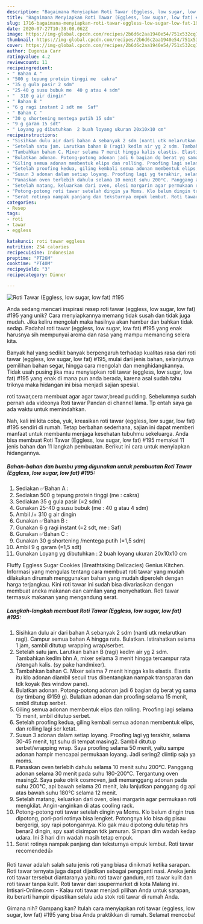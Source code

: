 ```yaml
---
description: "Bagaimana Menyiapkan Roti Tawar (Eggless, low sugar, low fat) #195, Menggugah Selera"
title: "Bagaimana Menyiapkan Roti Tawar (Eggless, low sugar, low fat) #195, Menggugah Selera"
slug: 1716-bagaimana-menyiapkan-roti-tawar-eggless-low-sugar-low-fat-195-menggugah-selera
date: 2020-07-27T10:38:08.062Z
image: https://img-global.cpcdn.com/recipes/2b6d6c2aa1940e54/751x532cq70/roti-tawar-eggless-low-sugar-low-fat-195-foto-resep-utama.jpg
thumbnail: https://img-global.cpcdn.com/recipes/2b6d6c2aa1940e54/751x532cq70/roti-tawar-eggless-low-sugar-low-fat-195-foto-resep-utama.jpg
cover: https://img-global.cpcdn.com/recipes/2b6d6c2aa1940e54/751x532cq70/roti-tawar-eggless-low-sugar-low-fat-195-foto-resep-utama.jpg
author: Eugenia Carr
ratingvalue: 4.2
reviewcount: 11
recipeingredient:
- " Bahan A "
- "500 g tepung protein tinggi me  cakra"
- "35 g gula pasir 2 sdm"
- "25-40 g susu bubuk me  40 g atau 4 sdm"
- "  310 g air dingin"
- " Bahan B "
- "6 g ragi instant 2 sdt me  Saf"
- " Bahan C "
- "30 g shortening mentega putih 15 sdm"
- "9 g garam 15 sdt"
- " Loyang yg dibutuhkan  2 buah loyang ukuran 20x10x10 cm"
recipeinstructions:
- "Sisihkan dulu air dari bahan A sebanyak 2 sdm (nanti utk melarutkan ragi). Campur semua bahan A hingga rata. Bulatkan. Istirahatkan selama 1 jam, sambil ditutup wrapping wrap/serbet."
- "Setelah satu jam. Larutkan bahan B (ragi) kedlm air yg 2 sdm. Tambahkan kedlm bhn A, mixer selama 3 menit hingga tercampur rata /stengah kalis. (sy pake handmixer)."
- "Tambahkan bahan C. Mixer selama 7 menit hingga kalis elastis. Elastis itu klo adonan diambil secuil trus dibentangkan nampak transparan dan tdk koyak (tes window pane)."
- "Bulatkan adonan. Potong-potong adonan jadi 6 bagian dg berat yg sama (sy timbang @159 g). Bulatkan adonan dan proofing selama 15 menit, smbil ditutup serbet."
- "Giling semua adonan membentuk elips dan rolling. Proofing lagi selama 15 menit, smbil ditutup serbet."
- "Setelah proofing kedua, giling kembali semua adonan membentuk elips, dan rolling lagi scr ketat."
- "Susun 3 adonan dalam setiap loyang. Proofing lagi yg terakhir, selama 30-45 menit, tgt suhu di tempat masing2. Sambil ditutup serbet/wrapping wrap. Saya proofing selama 50 menit, yaitu sampe adonan hampir mencapai permukaan loyang. Jadi sering2 diintip saja ya moms."
- "Panaskan oven terlebih dahulu selama 10 menit suhu 200°C. Panggang adonan selama 30 menit pada suhu 180-200°C. Tergantung oven masing2. Saya pake otrik cosmoven, jadi memanggang adonan pada suhu 200°C, api bawah selama 20 menit, lalu lanjutkan panggang dg api atas bawah suhu 180°C selama 12 menit."
- "Setelah matang, keluarkan dari oven, olesi margarin agar permukaan roti mengkilat. Angin-anginkan di atas cooling rack."
- "Potong-potong roti tawar setelah dingin ya Moms. Klo belum dingin trus dipotong, pori-pori rotinya bisa lengket. Potongnya klo bisa dg pisau bergerigi, spy rapi potongannya. Klo gak mau dipotong dulu tetap hrs benar2 dingin, spy saat disimpan tdk jamuran. Simpan dlm wadah kedap udara. Ini 3 hari dlm wadah masih tetap empuk."
- "Serat rotinya nampak panjang dan teksturnya empuk lembut. Roti tawar recomended👍"
categories:
- Resep
tags:
- roti
- tawar
- eggless

katakunci: roti tawar eggless 
nutrition: 254 calories
recipecuisine: Indonesian
preptime: "PT26M"
cooktime: "PT40M"
recipeyield: "3"
recipecategory: Dinner

---
```



![Roti Tawar (Eggless, low sugar, low fat) #195](https://img-global.cpcdn.com/recipes/2b6d6c2aa1940e54/751x532cq70/roti-tawar-eggless-low-sugar-low-fat-195-foto-resep-utama.jpg)

Anda sedang mencari inspirasi resep roti tawar (eggless, low sugar, low fat) #195 yang unik? Cara menyiapkannya memang tidak susah dan tidak juga mudah. Jika keliru mengolah maka hasilnya akan hambar dan bahkan tidak sedap. Padahal roti tawar (eggless, low sugar, low fat) #195 yang enak harusnya sih mempunyai aroma dan rasa yang mampu memancing selera kita.

Banyak hal yang sedikit banyak berpengaruh terhadap kualitas rasa dari roti tawar (eggless, low sugar, low fat) #195, mulai dari jenis bahan, selanjutnya pemilihan bahan segar, hingga cara mengolah dan menghidangkannya. Tidak usah pusing jika mau menyiapkan roti tawar (eggless, low sugar, low fat) #195 yang enak di mana pun anda berada, karena asal sudah tahu triknya maka hidangan ini bisa menjadi sajian spesial.

roti tawar,cera membuat agar agar tawar,bread pudding. Sebelumnya sudah pernah ada videonya Roti tawar Pandan di channel lama. Tp entah saya ga ada waktu untuk memindahkan.


Nah, kali ini kita coba, yuk, kreasikan roti tawar (eggless, low sugar, low fat) #195 sendiri di rumah. Tetap berbahan sederhana, sajian ini dapat memberi manfaat untuk membantu menjaga kesehatan tubuhmu sekeluarga. Anda bisa membuat Roti Tawar (Eggless, low sugar, low fat) #195 memakai 11 jenis bahan dan 11 langkah pembuatan. Berikut ini cara untuk menyiapkan hidangannya.

<!--inarticleads1-->

##### Bahan-bahan dan bumbu yang digunakan untuk pembuatan Roti Tawar (Eggless, low sugar, low fat) #195:

1. Sediakan  ✅Bahan A :
1. Sediakan 500 g tepung protein tinggi (me : cakra)
1. Sediakan 35 g gula pasir (=2 sdm)
1. Gunakan 25-40 g susu bubuk (me : 40 g atau 4 sdm)
1. Ambil  /+ 310 g air dingin
1. Gunakan  ✅Bahan B :
1. Gunakan 6 g ragi instant (=2 sdt, me : Saf)
1. Gunakan  ✅Bahan C :
1. Gunakan 30 g shortening /mentega putih (=1,5 sdm)
1. Ambil 9 g garam (=1,5 sdt)
1. Gunakan  Loyang yg dibutuhkan : 2 buah loyang ukuran 20x10x10 cm


Fluffy Eggless Sugar Cookies (Breathtaking Delicacies) Genius Kitchen. Informasi yang mengulas tentang cara membuat roti tawar yang mudah dilakukan dirumah menggunakan bahan yang mudah diperoleh dengan harga terjangkau. Kini roti tawar ini sudah bisa divariasikan dengan membuat aneka makanan dan camilan yang menyehatkan. Roti tawar termasuk makanan yang mengandung serat. 

<!--inarticleads2-->

##### Langkah-langkah membuat Roti Tawar (Eggless, low sugar, low fat) #195:

1. Sisihkan dulu air dari bahan A sebanyak 2 sdm (nanti utk melarutkan ragi). Campur semua bahan A hingga rata. Bulatkan. Istirahatkan selama 1 jam, sambil ditutup wrapping wrap/serbet.
1. Setelah satu jam. Larutkan bahan B (ragi) kedlm air yg 2 sdm. Tambahkan kedlm bhn A, mixer selama 3 menit hingga tercampur rata /stengah kalis. (sy pake handmixer).
1. Tambahkan bahan C. Mixer selama 7 menit hingga kalis elastis. Elastis itu klo adonan diambil secuil trus dibentangkan nampak transparan dan tdk koyak (tes window pane).
1. Bulatkan adonan. Potong-potong adonan jadi 6 bagian dg berat yg sama (sy timbang @159 g). Bulatkan adonan dan proofing selama 15 menit, smbil ditutup serbet.
1. Giling semua adonan membentuk elips dan rolling. Proofing lagi selama 15 menit, smbil ditutup serbet.
1. Setelah proofing kedua, giling kembali semua adonan membentuk elips, dan rolling lagi scr ketat.
1. Susun 3 adonan dalam setiap loyang. Proofing lagi yg terakhir, selama 30-45 menit, tgt suhu di tempat masing2. Sambil ditutup serbet/wrapping wrap. Saya proofing selama 50 menit, yaitu sampe adonan hampir mencapai permukaan loyang. Jadi sering2 diintip saja ya moms.
1. Panaskan oven terlebih dahulu selama 10 menit suhu 200°C. Panggang adonan selama 30 menit pada suhu 180-200°C. Tergantung oven masing2. Saya pake otrik cosmoven, jadi memanggang adonan pada suhu 200°C, api bawah selama 20 menit, lalu lanjutkan panggang dg api atas bawah suhu 180°C selama 12 menit.
1. Setelah matang, keluarkan dari oven, olesi margarin agar permukaan roti mengkilat. Angin-anginkan di atas cooling rack.
1. Potong-potong roti tawar setelah dingin ya Moms. Klo belum dingin trus dipotong, pori-pori rotinya bisa lengket. Potongnya klo bisa dg pisau bergerigi, spy rapi potongannya. Klo gak mau dipotong dulu tetap hrs benar2 dingin, spy saat disimpan tdk jamuran. Simpan dlm wadah kedap udara. Ini 3 hari dlm wadah masih tetap empuk.
1. Serat rotinya nampak panjang dan teksturnya empuk lembut. Roti tawar recomended👍


Roti tawar adalah salah satu jenis roti yang biasa dinikmati ketika sarapan. Roti tawar ternyata juga dapat dijadikan sebagai pengganti nasi. Aneka jenis roti tawar tersebut diantaranya yaitu roti tawar gandum, roti tawar kulit dan roti tawar tanpa kulit. Roti tawar dari ssupermarket di kota Malang ini. Intisari-Online.com - Kalau roti tawar menjadi pilihan Anda untuk sarapan, itu berarti hampir dipastikan selalu ada stok roti tawar di rumah Anda. 

Gimana nih? Gampang kan? Itulah cara menyiapkan roti tawar (eggless, low sugar, low fat) #195 yang bisa Anda praktikkan di rumah. Selamat mencoba!
